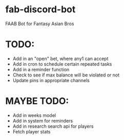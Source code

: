 # fab-discord-bot

FAAB Bot for Fantasy Asian Bros

# TODO:

- Add in an "open" bet, where any1 can accept
- Add in cron to schedule certain repeated tasks
- Add in a reminder function
- Check to see if max balance will be violated or not
- Update pins in appropriate channels

# MAYBE TODO:

- Add in weeks model
- Add in system for reminders
- Add in research search api for players
- Fetch player stats
